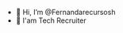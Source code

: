 - 👋 Hi, I’m @Fernandarecursosh
- 👀 I'am Tech Recruiter
<!---
Fernandarecursosh/Fernandarecursosh is a ✨ special ✨ repository because its `README.md` (this file) appears on your GitHub profile.
You can click the Preview link to take a look at your changes.
--->
